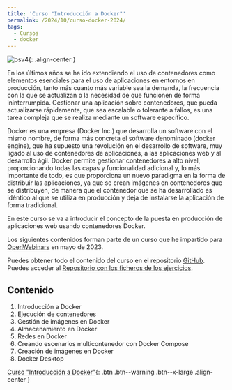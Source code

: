 ```yaml
---
title: 'Curso "Introducción a Docker"'
permalink: /2024/10/curso-docker-2024/
tags:
  - Cursos
  - docker
---
```


![osv4](https://www.josedomingo.org/pledin/assets/wp-content/uploads/2024/10/docker.png){: .align-center }

En los últimos años se ha ido extendiendo el uso de contenedores como elementos esenciales para el uso de aplicaciones en entornos en producción, tanto más cuanto más variable sea la demanda, la frecuencia con la que se actualizan o la necesidad de que funcionen de forma ininterrumpida.
Gestionar una aplicación sobre contenedores, que pueda actualizarse rápidamente, que sea escalable o tolerante a fallos, es una tarea compleja que se realiza mediante un software específico.

Docker es una empresa (Docker Inc.) que desarrolla un software con el mismo nombre, de forma más concreta el software denominado (docker engine), que ha supuesto una revolución en el desarrollo de software, muy ligado al uso de contenedores de aplicaciones, a las aplicaciones web y al desarrollo ágil.
Docker permite gestionar contenedores a alto nivel, proporcionando todas las capas y funcionalidad adicional y, lo más importante de todo, es que proporciona un nuevo paradigma en la forma de distribuir las aplicaciones, ya que se crean imágenes en contenedores que se distribuyen, de manera que el contenedor que se ha desarrollado es idéntico al que se utiliza en producción y deja de instalarse la aplicación de forma tradicional.

En este curso se va a introducir el concepto de la puesta en producción de aplicaciones web usando contenedores Docker.

Los siguientes contenidos forman parte de un curso que he impartido para [OpenWebinars](https://openwebinars.net/cursos/docker-introduccion/) en mayo de 2023.

Puedes obtener todo el contenido del curso en el repositorio [GitHub](https://github.com/josedom24/curso_docker_ow). Puedes acceder al [Repositorio con los ficheros de los ejercicios](https://github.com/josedom24/ejemplos_curso_docker_ow).


## Contenido

1. Introducción a Docker    
2. Ejecución de contenedores
3. Gestión de imágenes en Docker
4. Almacenamiento en Docker
5. Redes en Docker
6. Creando escenarios multicontenedor con Docker Compose
7. Creación de imágenes en Docker
8. Docker Desktop

[Curso "Introducción a Docker"](https://plataforma.josedomingo.org/pledin/cursos/docker2024/index.html){: .btn .btn--warning .btn--x-large .align-center }
